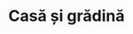 ---
title: "Casă și grădină"
image: "/casa-si-gradina.jpg"
category: Casă și grădină
layout: category
tag: "Timp liber"
---